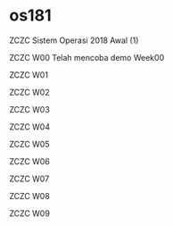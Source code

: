 # os181
ZCZC Sistem Operasi 2018 Awal (1)

ZCZC W00 Telah mencoba demo Week00

ZCZC W01

ZCZC W02

ZCZC W03

ZCZC W04

ZCZC W05

ZCZC W06

ZCZC W07

ZCZC W08

ZCZC W09
